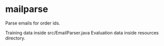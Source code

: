 # mailparse
Parse emails for order ids.

Training data inside src/EmailParser.java
Evaluation data inside resources directory.
